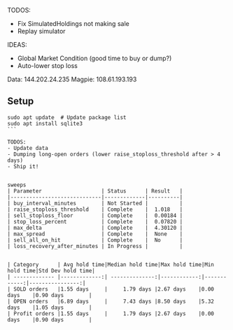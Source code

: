 TODOS:
- Fix SimulatedHoldings not making sale
- Replay simulator

IDEAS:
- Global Market Condition (good time to buy or dump?)
- Auto-lower stop loss 

Data: 144.202.24.235
Magpie: 108.61.193.193

## Setup

``````
sudo apt update  # Update package list
sudo apt install sqlite3
```

TODOS:
- Update data
- Dumping long-open orders (lower raise_stoploss_threshold after > 4 days)
- Ship it!


sweeps
| Parameter                   | Status      | Result   |
|-----------------------------|-------------|----------|
| buy_interval_minutes        | Not Started |          |
| raise_stoploss_threshold    | Complete    |  1.018   |
| sell_stoploss_floor         | Complete    |  0.00184 |
| stop_loss_percent           | Complete    |  0.07820 |
| max_delta                   | Complete    |  4.30120 |
| max_spread                  | Complete    |  None    |
| sell_all_on_hit             | Complete    |  No      |
| loss_recovery_after_minutes | In Progress |          |


| Category      | Avg hold time|Median hold time|Max hold time|Min hold time|Std Dev hold time|
| ------------- |-------------:| --------------:|------------:|------------:|----------------:|
| SOLD orders   |1.55 days     |     1.79 days |2.67 days    |0.00 days    |0.90 days        |
| OPEN orders   |6.89 days     |     7.43 days |8.50 days    |5.32 days    |1.05 days        |
| Profit orders |1.55 days     |     1.79 days |2.67 days    |0.00 days    |0.90 days        |

